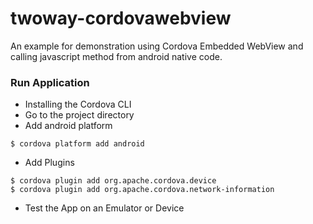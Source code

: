twoway-cordovawebview
=====================

An example for demonstration using Cordova Embedded WebView and calling javascript method from android native code.


### Run Application

* Installing the Cordova CLI
* Go to the project directory
* Add android platform

```shell
$ cordova platform add android
```

* Add Plugins

```shell
$ cordova plugin add org.apache.cordova.device
$ cordova plugin add org.apache.cordova.network-information
```

* Test the App on an Emulator or Device

